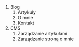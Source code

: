 1. Blog
   1. Artykuły
   2. O mnie
   3. Kontakt
2. CMS
   1. Zarządzanie artykułami
   2. Zarządzanie stroną o mnie
